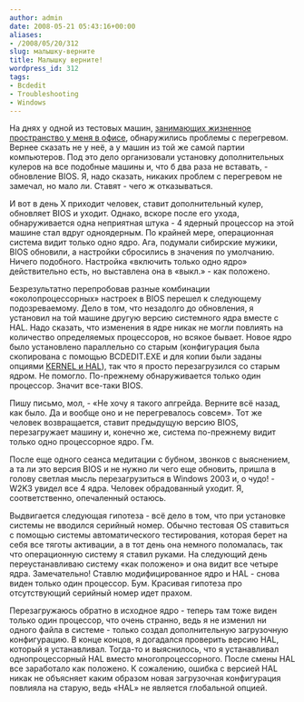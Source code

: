 ```yaml
---
author: admin
date: 2008-05-21 05:43:16+00:00
aliases:
- /2008/05/20/312
slug: малышку-верните
title: Малышку верните!
wordpress_id: 312
tags:
- Bcdedit
- Troubleshooting
- Windows
---
```


На днях у одной из тестовых машин, [занимающих жизненное пространство у меня в офисе](http://blog.not-a-kernel-guy.com/2008/05/16/311), обнаружились проблемы с перегревом. Вернее сказать не у неё, а у машин из той же самой партии компьютеров. Под это дело организовали установку дополнительных кулеров на все подобные машины и, что б два раза не вставать, - обновление BIOS. Я, надо сказать, никаких проблем с перегревом не замечал, но мало ли. Ставят - чего ж отказываться.

И вот в день X приходит человек, ставит дополнительный кулер, обновляет BIOS и уходит. Однако, вскоре после его ухода, обнаруживается одна неприятная штука - 4 ядерный процессор на этой машине стал вдруг одноядерным. По крайней мере, операционная система видит только одно ядро. Ага, подумали сибирские мужики, BIOS обновили, а настройки сбросились в значения по умолчанию. Ничего подобного. Настройка «включить только одно ядро» действительно есть, но выставлена она в «выкл.» - как положено.

Безрезультатно перепробовав разные комбинации «околопроцессорных» настроек в BIOS перешел к следующему подозреваемому. Дело в том, что незадолго до обновления, я установил на той машине другую версию системного ядра вместе с HAL. Надо сказать, что изменения в ядре никак не могли повлиять на количество определяемых процессоров, но всякое бывает. Новое ядро было установлено параллельно со старым (конфигурация была скопирована с помощью BCDEDIT.EXE и для копии были заданы опциями [KERNEL и HAL](http://msdn.microsoft.com/en-us/library/aa906211.aspx)), так что я просто перезагрузился со старым ядром. Не помогло. По-прежнему обнаруживается только один процессор. Значит все-таки BIOS.

Пишу письмо, мол, - «Не хочу я такого апгрейда. Верните всё назад, как было. Да и вообще оно и не перегревалось совсем». Тот же человек возвращается, ставит предыдущую версию BIOS, перезагружает машину и, конечно же, система по-прежнему видит только одно процессорное ядро. Гм.

После еще одного сеанса медитации с бубном, звонков с выяснением, а та ли это версия BIOS и не нужно ли чего еще обновить, пришла в голову светлая мысль перезагрузиться в Windows 2003 и, о чудо! - W2K3 увидел все 4 ядра. Человек обрадованный уходит. Я, соответственно, опечаленный остаюсь.

Выдвигается следующая гипотеза - всё дело в том, что при установке системы не вводился серийный номер. Обычно тестовая OS ставиться с помощью системы автоматического тестирования, которая берет на себя все тяготы активации, а в тот день она немного поломалась, так что операционную систему я ставил руками. На следующий день переустанавливаю систему «как положено» и она видит все четыре ядра. Замечательно! Ставлю модифицированное ядро и HAL - снова виден только один процессор. Бум. Красивая гипотеза про отсутствующий серийный номер идет прахом.

Перезагружаюсь обратно в исходное ядро - теперь там тоже виден только один процессор, что очень странно, ведь я не изменил ни одного файла в системе - только создал дополнительную загрузочную конфигурацию. В конце концов, я догадался проверить версию HAL, который я устанавливал. Тогда-то и выяснилось, что я устанавливал однопроцессорный HAL вместо многопроцессорного. После смены HAL все заработало как положено. К сожалению, ошибка с версией HAL никак не объясняет каким образом новая загрузочная конфигурация повлияла на старую, ведь «HAL» не является глобальной опцией. 
